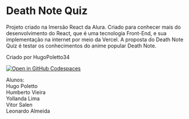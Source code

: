 # Death Note Quiz

Projeto criado na Imersão React da Alura. Criado para conhecer mais do desenvolvimento do React, que é uma tecnologia Front-End, e sua implementação na internet por meio da Vercel. A proposta do Death Note Quiz é testar os conhecimentos do anime popular Death Note.

Criado por HugoPoletto34

[![Open in GitHub Codespaces](https://github.com/codespaces/badge.svg)](https://codespaces.new/HugoPoletto34/Death-Note-Quiz?quickstart=1)

Alunos:\
Hugo Poletto\
Humberto Vieira\
Yollanda Lima\
Vitor Salen\
Leonardo Almeida
